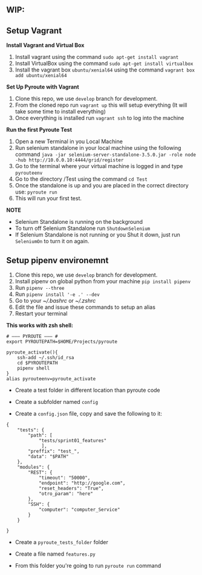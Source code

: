 ## WIP:
## Setup Vagrant

**Install Vagrant and Virtual Box**
 1. Install vagrant using the command `sudo apt-get install vagrant`
 2. Install VirtualBox using the command `sudo apt-get install virtualbox`
 3. Install the vagrant box `ubuntu/xenial64` using the command
     `vagrant box add ubuntu/xenial64`

**Set Up Pyroute with Vagrant**
 1. Clone this repo, we use `develop` branch for development.
 2. From the cloned repo run `vagrant up` this will setup everything (It will take some time to install everything)
 3. Once everything is installed run `vagrant ssh` to log into the machine

**Run the first Pyroute Test**
 1. Open a new Terminal in you Local Machine
 2. Run selenium standalone in your local machine using the following command
    `java -jar selenium-server-standalone-3.5.0.jar -role node -hub http://10.0.0.10:4444/grid/register`
 3. Go to the terminal where your virtual machine is logged in and type `pyrouteenv`
 4. Go to the directory /Test using the command `cd Test`
 5. Once the standalone is up and you are placed in the correct directory use:
    `pyroute run`
 6. This will run your first test.

 **NOTE**
 * Selenium Standalone is running on the background
 * To turn off Selenium Standalone run `ShutdownSelenium`
 * If Selenium Standalone is not running or you Shut it down, just run `SeleniumOn` to turn it on again.



## Setup pipenv environemnt

 1. Clone this repo, we use `develop` branch for development.
 2. Install pipenv on global python from your machine `pip install pipenv`
 3. Run `pipenv --three`
 4. Run `pipenv install '-e .' --dev`
 5. Go to your *~/.bashrc* or *~/.zshrc*
 6. Edit the file and issue these commands to setup an alias
 7. Restart your terminal


**This works with zsh shell:**
```
# ——— PYROUTE ——— #
export PYROUTEPATH=$HOME/Projects/pyroute

pyroute_activate(){
    ssh-add ~/.ssh/id_rsa
    cd $PYROUTEPATH
    pipenv shell
}
alias pyrouteenv=pyroute_activate
```

* Create a test folder in different location than pyroute code

* Create a subfolder named `config`

* Create a `config.json` file, copy and save the following to it:

```
{
    "tests": {
        "path": [
            "tests/sprint01_features"
             ],
        "preffix": "test_",
        "data": "$PATH"
    },
    "modules": {
        "REST": {
            "timeout": "50000",
            "endpoint": "http://google.com",
            "reset_headers": "True",
            "otro_param": "here"
        },
        "SSH": {
            "computer": "computer_Service"
        }
    }

}
```

* Create a `pyroute_tests_folder` folder

* Create a file named `features.py`

* From this folder you're going to run `pyroute run` command
